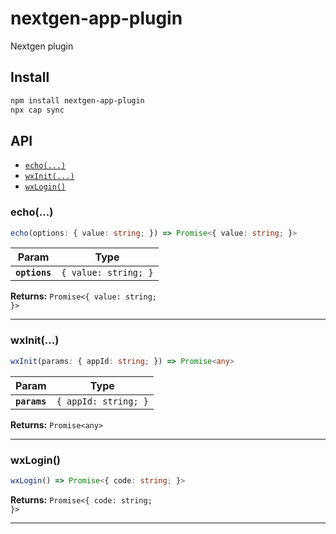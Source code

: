 # nextgen-app-plugin

Nextgen plugin

## Install

```bash
npm install nextgen-app-plugin
npx cap sync
```

## API

<docgen-index>

* [`echo(...)`](#echo)
* [`wxInit(...)`](#wxinit)
* [`wxLogin()`](#wxlogin)

</docgen-index>

<docgen-api>
<!--Update the source file JSDoc comments and rerun docgen to update the docs below-->

### echo(...)

```typescript
echo(options: { value: string; }) => Promise<{ value: string; }>
```

| Param         | Type                            |
| ------------- | ------------------------------- |
| **`options`** | <code>{ value: string; }</code> |

**Returns:** <code>Promise&lt;{ value: string; }&gt;</code>

--------------------


### wxInit(...)

```typescript
wxInit(params: { appId: string; }) => Promise<any>
```

| Param        | Type                            |
| ------------ | ------------------------------- |
| **`params`** | <code>{ appId: string; }</code> |

**Returns:** <code>Promise&lt;any&gt;</code>

--------------------


### wxLogin()

```typescript
wxLogin() => Promise<{ code: string; }>
```

**Returns:** <code>Promise&lt;{ code: string; }&gt;</code>

--------------------

</docgen-api>
